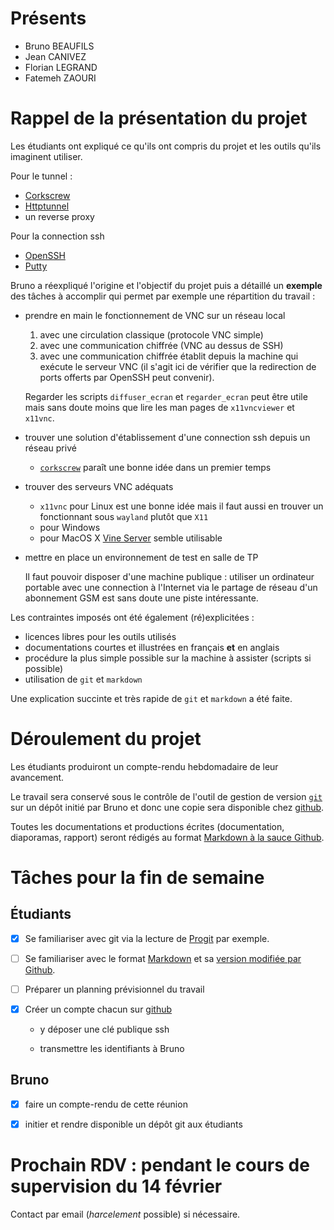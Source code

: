 # Présents

- Bruno BEAUFILS
- Jean CANIVEZ
- Florian LEGRAND
- Fatemeh ZAOURI


# Rappel de la présentation du projet

Les étudiants ont expliqué ce qu'ils ont compris du projet et les outils qu'ils imaginent utiliser.

Pour le tunnel :

- [Corkscrew](http://agroman.net/corkscrew/)
- [Httptunnel](http://http-tunnel.sourceforge.net/)
- un reverse proxy

Pour la connection ssh

- [OpenSSH](http://www.openssh.com)
- [Putty](http://www.putty.org)

Bruno a réexpliqué l'origine et l'objectif du projet puis a détaillé un **exemple** des tâches à accomplir qui permet par exemple une répartition du travail :

- prendre en main le fonctionnement de VNC sur un réseau local
  1. avec une circulation classique (protocole VNC simple)
  2. avec une communication chiffrée (VNC au dessus de SSH)
  3. avec une communication chiffrée établit depuis la machine qui exécute le serveur VNC (il s'agit ici de vérifier que la redirection de ports offerts par OpenSSH peut convenir).

  Regarder les scripts `diffuser_ecran` et `regarder_ecran` peut être utile mais sans doute moins que lire les man pages de `x11vncviewer` et `x11vnc`.

- trouver une solution d'établissement d'une connection ssh depuis un réseau privé

  - [`corkscrew`](http://agroman.net/corkscrew) paraît une bonne idée dans un premier temps

- trouver des serveurs VNC adéquats

  - `x11vnc` pour Linux est une bonne idée mais il faut aussi en trouver un fonctionnant sous `wayland` plutôt que `X11`
  - pour Windows
  - pour MacOS X [Vine Server](https://sourceforge.net/projects/osxvnc/) semble utilisable

- mettre en place un environnement de test en salle de TP

  Il faut pouvoir disposer d'une machine publique : utiliser un ordinateur portable avec une connection à l'Internet via le partage de réseau d'un abonnement GSM est sans doute une piste intéressante.

Les contraintes imposés ont été également (ré)explicitées :

- licences libres pour les outils utilisés
- documentations courtes et illustrées en français **et** en anglais
- procédure la plus simple possible sur la machine à assister (scripts si possible)
- utilisation de `git` et `markdown`

Une explication succinte et très rapide de `git` et `markdown` a été faite.


# Déroulement du projet

Les étudiants produiront un compte-rendu hebdomadaire de leur avancement.

Le travail sera conservé sous le contrôle de l'outil de gestion de version [`git`](http://git-scm.org) sur un dépôt initié par Bruno et donc une copie sera disponible chez [github](https://github.com).

Toutes les documentations et productions écrites (documentation, diaporamas, rapport) seront rédigés au format [Markdown à la sauce Github](https://guides.github.com/features/mastering-markdown).

# Tâches pour la fin de semaine

## Étudiants

- [X] Se familiariser avec git via la lecture de [Progit](https://git-scm.com/book/fr/v2) par exemple.

- [ ] Se familiariser avec le format [Markdown](http://daringfireball.net/projects/markdown) et sa [version modifiée par Github](https://guides.github.com/features/mastering-markdown).

- [ ] Préparer un planning prévisionnel du travail

- [x] Créer un compte chacun sur [github](https://github.com)

  - y déposer une clé publique ssh

  - transmettre les identifiants à Bruno

## Bruno

- [x] faire un compte-rendu de cette réunion

- [x] initier et rendre disponible un dépôt git aux étudiants

# Prochain RDV : pendant le cours de supervision du 14 février

Contact par email (*harcelement* possible) si nécessaire.
